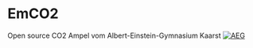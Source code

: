 # EmCO2
Open source CO2 Ampel vom Albert-Einstein-Gymnasium Kaarst
[![AEG]()](https://www.aeg-kaarst.eu/de/)
